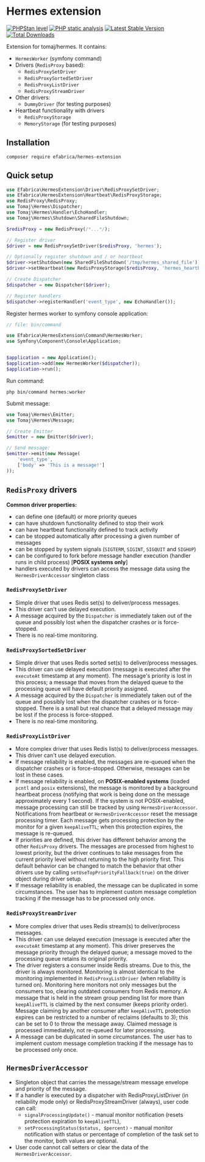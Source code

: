 # Hermes extension

[![PHPStan level](https://img.shields.io/badge/PHPStan-level:%20max-brightgreen.svg)](https://github.com/efabrica-team/hermes-extension/actions?query=workflow%3A"PHP+static+analysis")
[![PHP static analysis](https://github.com/efabrica-team/hermes-extension/workflows/PHP%20static%20analysis/badge.svg)](https://github.com/efabrica-team/hermes-extension/actions?query=workflow%3A"PHP+static+analysis")
[![Latest Stable Version](https://img.shields.io/packagist/v/efabrica/hermes-extension.svg)](https://packagist.org/packages/efabrica/hermes-extension)
[![Total Downloads](https://img.shields.io/packagist/dt/efabrica/hermes-extension.svg?style=flat-square)](https://packagist.org/packages/efabrica/hermes-extension)

Extension for tomaj/hermes. It contains:
- `HermesWorker` (symfony command)
- Drivers (`RedisProxy` based):
  - `RedisProxySetDriver`
  - `RedisProxySortedSetDriver`
  - `RedisProxyListDriver`
  - `RedisProxyStreamDriver`
- Other drivers:
  - `DummyDriver` (for testing purposes)
- Heartbeat functionality with drivers
  - `RedisProxyStorage`
  - `MemoryStorage` (for testing purposes)

## Installation
```shell
composer require efabrica/hermes-extension
```

## Quick setup

```php
use Efabrica\HermesExtension\Driver\RedisProxySetDriver;
use Efabrica\HermesExtension\Heartbeat\RedisProxyStorage;
use RedisProxy\RedisProxy;
use Tomaj\Hermes\Dispatcher;
use Tomaj\Hermes\Handler\EchoHandler;
use Tomaj\Hermes\Shutdown\SharedFileShutdown;

$redisProxy = new RedisProxy(/*...*/);

// Register driver
$driver = new RedisProxySetDriver($redisProxy, 'hermes');

// Optionally register shutdown and / or heartbeat
$driver->setShutdown(new SharedFileShutdown('/tmp/hermes_shared_file'));
$driver->setHeartbeat(new RedisProxyStorage($redisProxy, 'hermes_heartbeat'));

// Create Dispatcher
$dispatcher = new Dispatcher($driver);

// Register handlers
$dispatcher->registerHandler('event_type', new EchoHandler());
```

Register hermes worker to symfony console application:
```php
// file: bin/command

use Efabrica\HermesExtension\Command\HermesWorker;
use Symfony\Component\Console\Application;


$application = new Application();
$application->add(new HermesWorker($dispatcher));
$application->run();
```

Run command:
```shell
php bin/command hermes:worker
```
Submit message:
```php
use Tomaj\Hermes\Emitter;
use Tomaj\Hermes\Message;

// Create Emitter
$emitter = new Emitter($driver);

// Send message:
$emitter->emit(new Message(
    'event_type',
    ['body' => 'This is a message!']
));
```

## `RedisProxy` drivers

**Common driver properties:**
- can define one (default) or more priority queues
- can have shutdown functionality defined to stop their work
- can have heartbeat functionality defined to track activity
- can be stopped automatically after processing a given number of messages
- can be stopped by system signals (`SIGTERM`, `SIGINT`, `SIGQUIT` and `SIGHUP`)
- can be configured to fork before message handler execution (handler runs in child process) [**POSIX systems only**]
- handlers executed by drivers can access the message data using the `HermesDriverAccessor` singleton class

### `RedisProxySetDriver`

- Simple driver that uses Redis set(s) to deliver/process messages.
- This driver can't use delayed execution.
- A message acquired by the `Dispatcher` is immediately taken out of the queue and possibly lost when the dispatcher crashes or is force-stopped.
- There is no real-time monitoring.

### `RedisProxySortedSetDriver`

- Simple driver that uses Redis sorted set(s) to deliver/process messages.
- This driver can use delayed execution (message is executed after the `executeAt` timestamp at any moment). The message's priority is lost in this process; a message that moves from the delayed queue to the processing queue will have default priority assigned.
- A message acquired by the `Dispatcher` is immediately taken out of the queue and possibly lost when the dispatcher crashes or is force-stopped. There is a small but real chance that a delayed message may be lost if the process is force-stopped.
- There is no real-time monitoring.

### `RedisProxyListDriver`

- More complex driver that uses Redis list(s) to deliver/process messages.
- This driver can't use delayed execution.
- If message reliability is enabled, the messages are re-queued when the dispatcher crashes or is force-stopped. Otherwise, messages can be lost in these cases.
- If message reliability is enabled, on **POSIX-enabled systems** (loaded `pcntl` and `posix` extensions), the message is monitored by a background heartbeat process (notifying that work is being done on the message approximately every 1 second). If the system is not POSIX-enabled, message processing can still be tracked by using `HermesDriverAccessor`. Notifications from heartbeat or `HermesDriverAccessor` reset the message processing timer. Each message gets processing protection by the monitor for a given `keepAliveTTL`; when this protection expires, the message is re-queued.
- If priorities are defined, this driver has different behavior among the other `RedisProxy` drivers. The messages are processed from highest to lowest priority, but the driver continues to take messages from the current priority level without returning to the high priority first. This default behavior can be changed to match the behavior that other drivers use by calling `setUseTopPriorityFallback(true)` on the driver object during driver setup.
- If message reliability is enabled, the message can be duplicated in some circumstances. The user has to implement custom message completion tracking if the message has to be processed only once.

### `RedisProxyStreamDriver`

- More complex driver that uses Redis stream(s) to deliver/process messages.
- This driver can use delayed execution (message is executed after the `executeAt` timestamp at any moment). This driver preserves the message priority through the delayed queue; a message moved to the processing queue retains its original priority.
- The driver registers a consumer inside Redis streams. Due to this, the driver is always monitored.
  Monitoring is almost identical to the monitoring implemented in `RedisProxyListDriver` (when reliability is turned on).
  Monitoring here monitors not only messages but the consumers too, clearing outdated consumers from Redis memory.
  A message that is held in the stream group pending list for more than `keepAliveTTL` is claimed by the next consumer (keeps priority order). Message claiming by another consumer after `keepAliveTTL` protection expires can be restricted to a number of reclaims (defaults to 3); this can be set to 0 to throw the message away.
  Claimed message is processed immediately, not re-queued for later processing.
- A message can be duplicated in some circumstances. The user has to implement custom message completion tracking if the message has to be processed only once.

## `HermesDriverAccessor`

- Singleton object that carries the message/stream message envelope and priority of the message.
- If a handler is executed by a dispatcher with RedisProxyListDriver (in reliability mode only) or RedisProxyStreamDriver (always), user code can call:
  - `signalProcessingUpdate()` - manual monitor notification (resets protection expiration to `keepAliveTTL`),
  - `setProcessingStatus($status, $percent)` - manual monitor notification with status or percentage of completion of the task set to the monitor, both values are optional.
- User code cannot call setters or clear the data of the `HermesDriverAccessor`.